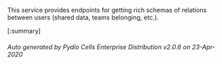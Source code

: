 






This service provides endpoints for getting rich schemas of relations between users (shared data, teams belonging, etc.).

[:summary]

###### Auto generated by Pydio Cells Enterprise Distribution v2.0.6 on 23-Apr-2020
